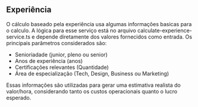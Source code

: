## Experiência

O cálculo baseado pela experiência usa algumas informações basicas para o calculo. A lógica para esse serviço está no arquivo calculate-experience-service.ts e depende diretamente dos valores fornecidos como entrada. Os principais parâmetros considerados são:

* Senioriadade (junior, pleno ou senior)
* Anos de experiência (anos)
* Certificações relevantes (Quantidade)
* Área de especialização (Tech, Design, Business ou Marketing)

Essas informações são utilizadas para gerar uma estimativa realista do valor/hora, considerando tanto os custos operacionais quanto o lucro esperado.